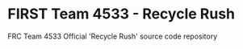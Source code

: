 FIRST Team 4533 - Recycle Rush
==================

FRC Team 4533 Official 'Recycle Rush' source code repository
